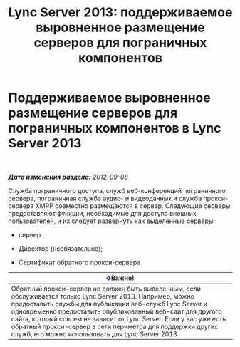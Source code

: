 ﻿---
title: 'Lync Server 2013: поддерживаемое выровненное размещение серверов для пограничных компонентов'
TOCTitle: Поддерживаемое выровненное размещение серверов для пограничных компонентов
ms:assetid: 435c4dd8-36af-4b71-9b88-3ffcf0fc5c65
ms:mtpsurl: https://technet.microsoft.com/ru-ru/library/Gg425934(v=OCS.15)
ms:contentKeyID: 49309597
ms.date: 05/19/2016
mtps_version: v=OCS.15
ms.translationtype: HT
---

# Поддерживаемое выровненное размещение серверов для пограничных компонентов в Lync Server 2013

 

_**Дата изменения раздела:** 2012-09-08_

Служба пограничного доступа, служб веб-конференций пограничного сервера, пограничная служба аудио- и видеоданных и служба прокси-сервера XMPP совместно размещаются в сервер. Следующие серверы предоставляют функции, необходимые для доступа внешних пользователей, и их следует развернуть как выделенные серверы:

  - сервер

  - Директор (необязательно);

  - Сертификат обратного прокси-сервера

<table>
<thead>
<tr class="header">
<th><img src="images/JJ618369.important(OCS.15).gif" title="important" alt="important" />Важно!</th>
</tr>
</thead>
<tbody>
<tr class="odd">
<td>Обратный прокси-сервер не должен быть выделенным, если обслуживается только Lync Server 2013. Например, можно предоставить службы для публикации веб-служб Lync Server и одновременно предоставить опубликованный веб-сайт для другого сайта, который совсем не зависит от Lync Server. Если у вас уже есть обратный прокси-сервер в сети периметра для поддержки других служб, его можно использовать для Lync Server 2013.</td>
</tr>
</tbody>
</table>

